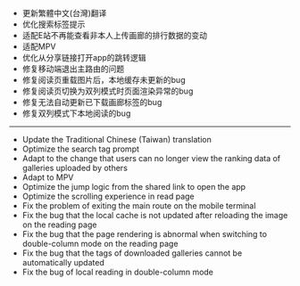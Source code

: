 - 更新繁體中文(台灣)翻译
- 优化搜索标签提示
- 适配E站不再能查看非本人上传画廊的排行数据的变动
- 适配MPV
- 优化从分享链接打开app的跳转逻辑
- 修复移动端退出主路由的问题
- 修复阅读页重载图片后，本地缓存未更新的bug
- 修复阅读页切换为双列模式时页面渲染异常的bug
- 修复无法自动更新已下载画廊标签的bug
- 修复双列模式下本地阅读的bug

--------------------

- Update the Traditional Chinese (Taiwan) translation
- Optimize the search tag prompt
- Adapt to the change that users can no longer view the ranking data of galleries uploaded by others
- Adapt to MPV
- Optimize the jump logic from the shared link to open the app
- Optimize the scrolling experience in read page
- Fix the problem of exiting the main route on the mobile terminal
- Fix the bug that the local cache is not updated after reloading the image on the reading page
- Fix the bug that the page rendering is abnormal when switching to double-column mode on the reading page
- Fix the bug that the tags of downloaded galleries cannot be automatically updated
- Fix the bug of local reading in double-column mode